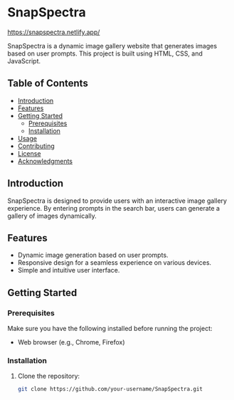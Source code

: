# SnapSpectra
https://snapspectra.netlify.app/

SnapSpectra is a dynamic image gallery website that generates images based on user prompts. This project is built using HTML, CSS, and JavaScript.

## Table of Contents
- [Introduction](#introduction)
- [Features](#features)
- [Getting Started](#getting-started)
  - [Prerequisites](#prerequisites)
  - [Installation](#installation)
- [Usage](#usage)
- [Contributing](#contributing)
- [License](#license)
- [Acknowledgments](#acknowledgments)

## Introduction

SnapSpectra is designed to provide users with an interactive image gallery experience. By entering prompts in the search bar, users can generate a gallery of images dynamically.

## Features

- Dynamic image generation based on user prompts.
- Responsive design for a seamless experience on various devices.
- Simple and intuitive user interface.

## Getting Started

### Prerequisites

Make sure you have the following installed before running the project:

- Web browser (e.g., Chrome, Firefox)

### Installation

1. Clone the repository:
   ```bash
   git clone https://github.com/your-username/SnapSpectra.git
